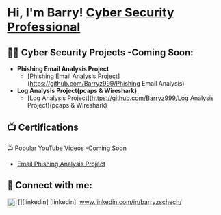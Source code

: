 <h1>Hi, I'm Barry!  <a href="www.linkedin.com/in/barryzschech/">Cyber Security Professional</a>
                                                                                                                                                             
<h2>👨‍💻 Cyber Security Projects -Coming Soon:</h2>

- <b>Phishing Email Analysis Project </b>
  - [Phishing Email Analysis Project](https://github.com/Barryz999/Phishing Email Analysis)
- <b>Log Analysis Project(pcaps & Wireshark) </b>
  - [Log Analysis Project](https://github.com/Barryz999/Log Analysis Project)(pcaps & Wireshark)


<h2>📺 Certifications</h2
CompTIA Security+

<h2>📺 Popular YouTube Videos -Coming Soon</h2>

- [Email Phishing Analysis Project](https://www.youtube.com/watch?v=a83ASGn_V_s)


<h2> 🤳 Connect with me:</h2>

[<img align="left" alt="BarryZschech | LinkedIn" width="22px" src="https://cdn.jsdelivr.net/npm/simple-icons@v3/icons/linkedin.svg" />][linkedin]
[linkedin]: www.linkedin.com/in/barryzschech/

<!--
**Barryz999/Barryz999** is a ✨ _special_ ✨ repository because its `README.md` (this file) appears on your GitHub profile.

Here are some ideas to get you started:

- 🔭 I’m currently working on ...
- 🌱 I’m currently learning ...
- 👯 I’m looking to collaborate on ...
- 🤔 I’m looking for help with ...
- 💬 Ask me about ...
- 📫 How to reach me: ...
- 😄 Pronouns: ...
- ⚡ Fun fact: ...
-->
